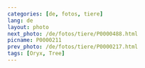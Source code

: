 ```yaml
---
categories: [de, fotos, tiere]
lang: de
layout: photo
next_photo: /de/fotos/tiere/P0000488.html
picname: P0000211
prev_photo: /de/fotos/tiere/P0000217.html
tags: [Oryx, Tree]
---
```

